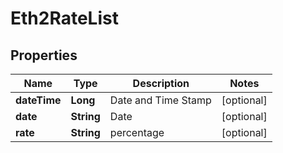 
# Eth2RateList

## Properties

Name | Type | Description | Notes
------------ | ------------- | ------------- | -------------
**dateTime** | **Long** | Date and Time Stamp |  [optional]
**date** | **String** | Date |  [optional]
**rate** | **String** | percentage |  [optional]

